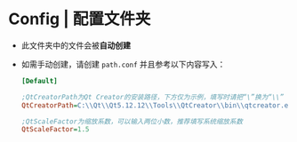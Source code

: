 # Config | 配置文件夹

* 此文件夹中的文件会被**自动创建**

* 如需手动创建，请创建 `path.conf` 并且参考以下内容写入：

  ```ini
  [Default]
  
  ;QtCreatorPath为Qt Creator的安装路径，下方仅为示例，填写时请把“\”换为“\\”
  QtCreatorPath=C:\\Qt\\Qt5.12.12\\Tools\\QtCreator\\bin\\qtcreator.exe
  
  ;QtScaleFactor为缩放系数，可以输入两位小数，推荐填写系统缩放系数
  QtScaleFactor=1.5
  
  ```

  

